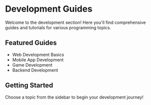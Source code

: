 # Development Guides

Welcome to the development section! Here you'll find comprehensive guides and tutorials for various programming topics.

## Featured Guides

- Web Development Basics
- Mobile App Development
- Game Development
- Backend Development

## Getting Started

Choose a topic from the sidebar to begin your development journey!

